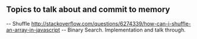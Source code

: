 ## Topics to talk about and commit to memory

-- Shuffle 
	http://stackoverflow.com/questions/6274339/how-can-i-shuffle-an-array-in-javascript
-- Binary Search. Implementation and talk through.
